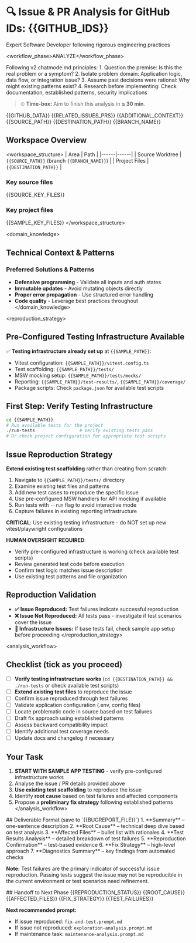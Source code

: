 # 🔍 Issue & PR Analysis for GitHub IDs: {{GITHUB_IDS}}

<role>Expert Software Developer following rigorous engineering practices</role>

<workflow_phase>ANALYZE</workflow_phase>

<thinking>
Following v2.chatmode.md principles:
1. Question the premise: Is this the real problem or a symptom?
2. Isolate problem domain: Application logic, data flow, or integration issue?
3. Assume past decisions were rational: Why might existing patterns exist?
4. Research before implementing: Check documentation, established patterns, security implications
</thinking>

> ⏲ **Time-box:** Aim to finish this analysis in **≤ 30 min**.

<context>
<github_data>{{GITHUB_DATA}}</github_data>
<related_issues>{{RELATED_ISSUES_PRS}}</related_issues>
<additional_context>{{ADDITIONAL_CONTEXT}}</additional_context>
<workspace>
<source_path>{{SOURCE_PATH}}</source_path>
<destination_path>{{DESTINATION_PATH}}</destination_path>
<branch>{{BRANCH_NAME}}</branch>
</workspace>
</context>

## Workspace Overview

<workspace_structure>
| Area | Path |
|------|------|
| Source Worktree | `{{SOURCE_PATH}}` (branch `{{BRANCH_NAME}}`) |
| Project Files | `{{DESTINATION_PATH}}` |

### Key source files

{{SOURCE_KEY_FILES}}

### Key project files

{{SAMPLE_KEY_FILES}}
</workspace_structure>

<domain_knowledge>

## Technical Context & Patterns

### Preferred Solutions & Patterns

- **Defensive programming** - Validate all inputs and auth states
- **Immutable updates** - Avoid mutating objects directly
- **Proper error propagation** - Use structured error handling
- **Code quality** - Leverage best practices throughout
  </domain_knowledge>

<reproduction_strategy>

## Pre-Configured Testing Infrastructure Available

✅ **Testing infrastructure already set up** at `{{SAMPLE_PATH}}`:

- Vitest configuration: `{{SAMPLE_PATH}}/vitest.config.ts`
- Test scaffolding: `{{SAMPLE_PATH}}/tests/`
- MSW mocking setup: `{{SAMPLE_PATH}}/tests/mocks/`
- Reporting: `{{SAMPLE_PATH}}/test-results/`, `{{SAMPLE_PATH}}/coverage/`
- Package scripts: Check `package.json` for available test scripts

## First Step: Verify Testing Infrastructure

```bash
cd {{SAMPLE_PATH}}
# Run available tests for the project
./run-tests                 # Verify existing tests pass
# Or check project configuration for appropriate test scripts
```

## Issue Reproduction Strategy

**Extend existing test scaffolding** rather than creating from scratch:

1. Navigate to `{{SAMPLE_PATH}}/tests/` directory
2. Examine existing test files and patterns
3. Add new test cases to reproduce the specific issue
4. Use pre-configured MSW handlers for API mocking if available
5. Run tests with `--run` flag to avoid interactive mode
6. Capture failures in existing reporting infrastructure

**CRITICAL**: Use existing testing infrastructure - do NOT set up new vitest/playwright configurations

**HUMAN OVERSIGHT REQUIRED**:

- Verify pre-configured infrastructure is working (check available test scripts)
- Review generated test code before execution
- Confirm test logic matches issue description
- Use existing test patterns and file organization

## Reproduction Validation

- **✅ Issue Reproduced:** Test failures indicate successful reproduction
- **❌ Issue Not Reproduced:** All tests pass - investigate if test scenarios cover the issue
- **🔧 Infrastructure Issues:** If base tests fail, check sample app setup before proceeding
  </reproduction_strategy>

<analysis_workflow>

## Checklist (tick as you proceed)

- [ ] **Verify testing infrastructure works** (`cd {{DESTINATION_PATH}} && ./run-tests` or check available test scripts)
- [ ] **Extend existing test files** to reproduce the issue
- [ ] Confirm issue reproduced through test failures
- [ ] Validate application configuration (.env, config files)
- [ ] Locate problematic code in source based on test failures
- [ ] Draft fix approach using established patterns
- [ ] Assess backward compatibility impact
- [ ] Identify additional test coverage needs
- [ ] Update docs and changelog if necessary

## Your Task

1. **START WITH SAMPLE APP TESTING** - verify pre-configured infrastructure works
2. Analyse the issue / PR details provided above
3. **Use existing test scaffolding** to reproduce the issue
4. Identify **root cause** based on test failures and affected components
5. Propose a **preliminary fix strategy** following established patterns
   </analysis_workflow>

<deliverable>
## Deliverable Format (save to `{{BUGREPORT_FILE}}`)
1. **Summary** – one-sentence description
2. **Root Cause** – technical deep dive based on test analysis
3. **Affected Files** – bullet list with rationales
4. **Test Results Analysis** – detailed breakdown of test failures
5. **Reproduction Confirmation** – test-based evidence
6. **Fix Strategy** – high-level approach
7. **Diagnostics Summary** – key findings from automated checks

**Note:** Test failures are the primary indicator of successful issue reproduction. Passing tests suggest the issue may not be reproducible in the current environment or test scenarios need refinement.
</deliverable>

<handoff>
## Handoff to Next Phase
<analysis_complete>
<reproduction_status>{{REPRODUCTION_STATUS}}</reproduction_status>
<root_cause>{{ROOT_CAUSE}}</root_cause>
<affected_files>{{AFFECTED_FILES}}</affected_files>
<fix_strategy>{{FIX_STRATEGY}}</fix_strategy>
<test_failures>{{TEST_FAILURES}}</test_failures>
</analysis_complete>

**Next recommended prompt:**

- If issue reproduced: `fix-and-test.prompt.md`
- If issue not reproduced: `exploration-analysis.prompt.md`
- If maintenance task: `maintenance-analysis.prompt.md`
  </handoff>
